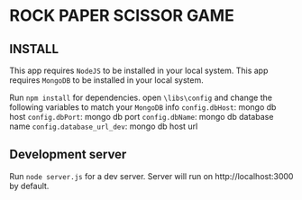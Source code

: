 # ROCK PAPER SCISSOR GAME

## INSTALL

This app requires `NodeJS` to be installed in your local system.
This app requires `MongoDB` to be installed in your local system.



Run `npm install` for dependencies.
open `\libs\config` and change the following variables to match your `MongoDB` info
`config.dbHost`: mongo db host
`config.dbPort`: mongo db port
`config.dbName`: mongo db database name
`config.database_url_dev`: mongo db host url

## Development server

Run `node server.js` for a dev server. Server will run on http://localhost:3000 by default.
